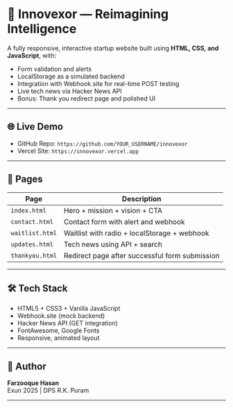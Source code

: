 # 🚀 Innovexor — Reimagining Intelligence

A fully responsive, interactive startup website built using **HTML, CSS, and JavaScript**, with:

- Form validation and alerts
- LocalStorage as a simulated backend
- Integration with Webhook.site for real-time POST testing
- Live tech news via Hacker News API
- Bonus: Thank you redirect page and polished UI

---

## 🌐 Live Demo

- GitHub Repo: `https://github.com/YOUR_USERNAME/innovexor`
- Vercel Site: `https://innovexor.vercel.app`

---

## 📁 Pages

| Page | Description |
|------|-------------|
| `index.html` | Hero + mission + vision + CTA |
| `contact.html` | Contact form with alert and webhook |
| `waitlist.html` | Waitlist with radio + localStorage + webhook |
| `updates.html` | Tech news using API + search |
| `thankyou.html` | Redirect page after successful form submission |

---

## 🛠️ Tech Stack

- HTML5 + CSS3 + Vanilla JavaScript
- Webhook.site (mock backend)
- Hacker News API (GET integration)
- FontAwesome, Google Fonts
- Responsive, animated layout

---

## 🧠 Author

**Farzooque Hasan**  
Exun 2025 | DPS R.K. Puram

---